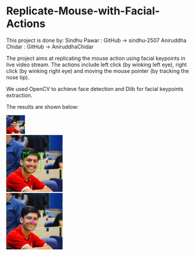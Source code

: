 # Replicate-Mouse-with-Facial-Actions

This project is done by:
Sindhu Pawar : GitHub -> sindhu-2507
Aniruddha Chidar : GitHub -> AniruddhaChidar

The project aims at replicating the mouse action using facial keypoints in live video stream.
The actions include left click (by winking left eye), right click (by winking right eye) and moving
the mouse pointer (by tracking the nose tip).

We used OpenCV to achieve face detection and Dlib for facial keypoints extraction.

The results are shown below:

 <div class="row">
  <div class="column">
    <img src="profile.jpg" alt="Snow" style="width:10%">
  </div>
  <div class="column">
    <img src="rename.png" alt="Forest" style="width:30%">
  </div>
  <div class="column">
    <img src="new.png" alt="Mountains" style="width:30%">
  </div>
</div> 


